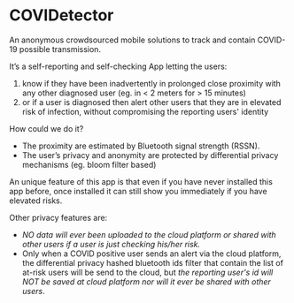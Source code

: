 # COVIDetector
An anonymous crowdsourced mobile solutions to track and contain COVID-19 possible transmission. 

It’s a self-reporting and self-checking App letting the users: 
1. know if they have been inadvertently in prolonged close proximity with any other diagnosed user (eg. in < 2 meters for > 15 minutes)
2. or if a user is diagnosed then alert other users that they are in elevated risk of infection, without compromising the reporting users' identity

How could we do it?
- The proximity are estimated by Bluetooth signal strength (RSSN). 
- The user’s privacy and anonymity are protected by differential privacy mechanisms (eg. bloom filter based)

An unique feature of this app is that even if you have never installed this app before, once installed it can still show you immediately if you have elevated risks.

Other privacy features are:
- *NO data will ever been uploaded to the cloud platform or shared with other users if a user is just checking his/her risk.*
- Only when a COVID positive user sends an alert via the cloud platform, the differential privacy hashed bluetooth ids filter that contain the list of at-risk users will be send to the cloud, but *the reporting user's id will NOT be saved at cloud platform nor will it ever be shared with other users*. 
